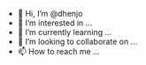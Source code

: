 - 👋 Hi, I’m @dhenjo
- 👀 I’m interested in ...
- 🌱 I’m currently learning ...
- 💞️ I’m looking to collaborate on ...
- 📫 How to reach me ...

<!---
dhenjo/dhenjo is a ✨ special ✨ repository because its `README.md` (this file) appears on your GitHub profile.
You can click the Preview link to take a look at your changes.
--->
